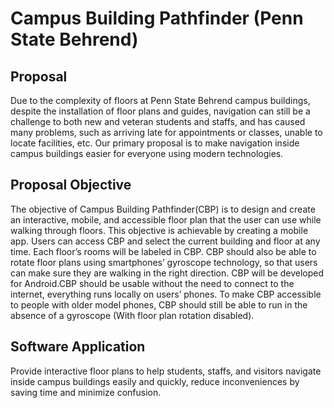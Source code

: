 # Campus Building Pathfinder (Penn State Behrend)

## Proposal
Due to the complexity of floors at Penn State Behrend campus buildings, despite the installation of floor plans and guides, navigation can still be a challenge to both new and veteran students and staffs, and has caused many problems, such as arriving late for appointments or classes, unable to locate facilities, etc. Our primary proposal is to make navigation inside campus buildings easier for everyone using modern technologies.

## Proposal Objective
The objective of Campus Building Pathfinder(CBP) is to design and create an interactive, mobile, and accessible floor plan that the user can use while walking through floors. This objective is achievable by creating a mobile app. Users can access CBP and select the current building and floor at any time. Each floor’s rooms will be labeled in CBP. CBP should also be able to rotate floor plans using smartphones’ gyroscope technology, so that users can make sure they are walking in the right direction. CBP will be developed for Android.CBP should be usable without the need to connect to the internet, everything runs locally on users’ phones. To make CBP accessible to people with older model phones, CBP should still be able to run in the absence of a gyroscope (With floor plan rotation disabled).

## Software Application
Provide interactive floor plans to help students, staffs, and visitors navigate inside campus buildings easily and quickly, reduce inconveniences by saving time and minimize confusion.
